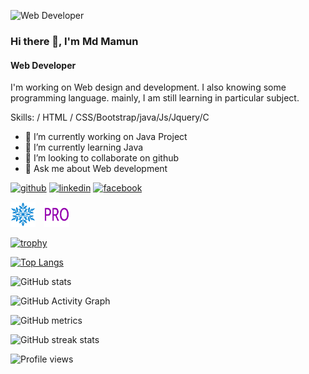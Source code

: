 ![Web Developer](https://www.canva.com/design/DAFw5SHSlBs/_Bit2q1_2fbmFTsBiJmJLA/view?utm_content=DAFw5SHSlBs&utm_campaign=designshare&utm_medium=link&utm_source=editor)


### Hi there 👋, I'm Md Mamun
#### Web Developer

I'm working on Web design and development. I also knowing some programming language. mainly, I am still learning in particular subject.

Skills:  / HTML / CSS/Bootstrap/java/Js/Jquery/C

- 🔭 I’m currently working on Java Project 
- 🌱 I’m currently learning Java 
- 👯 I’m looking to collaborate on github 
- 💬 Ask me about Web development 


[<img src='https://cdn.jsdelivr.net/npm/simple-icons@3.0.1/icons/github.svg' alt='github' height='40'>](https://github.com/mdmamun05)  [<img src='https://cdn.jsdelivr.net/npm/simple-icons@3.0.1/icons/linkedin.svg' alt='linkedin' height='40'>](https://www.linkedin.com/in/md-mamun-526556237/)  [<img src='https://cdn.jsdelivr.net/npm/simple-icons@3.0.1/icons/facebook.svg' alt='facebook' height='40'>](https://www.facebook.com/profile.php?id=100010194271385)  

<a href='https://archiveprogram.github.com/'><img src='https://raw.githubusercontent.com/acervenky/animated-github-badges/master/assets/acbadge.gif' width='40' height='40'></a> <a href='https://github.com/pricing'><img src='https://raw.githubusercontent.com/acervenky/animated-github-badges/master/assets/pro.gif' width='40' height='40'></a> 

[![trophy](https://github-profile-trophy.vercel.app/?username=mdmamun05)](https://github.com/ryo-ma/github-profile-trophy)

[![Top Langs](https://github-readme-stats.vercel.app/api/top-langs/?username=mdmamun05)](https://github.com/anuraghazra/github-readme-stats)

![GitHub stats](https://github-readme-stats.vercel.app/api?username=mdmamun05&show_icons=true)  

![GitHub Activity Graph](https://activity-graph.herokuapp.com/graph?username=mdmamun05)  

![GitHub metrics](https://metrics.lecoq.io/mdmamun05)  

![GitHub streak stats](https://streak-stats.demolab.com/?user=mdmamun05)  

![Profile views](https://gpvc.arturio.dev/mdmamun05)  
